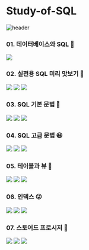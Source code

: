 # Study-of-SQL
![header](https://capsule-render.vercel.app/api?type=wave&color=80C2EE&height=300&section=header&text=STUDY%20OF%20SQL&fontSize=90)

### 01. 데이터베이스와 SQL 🧐  
<a href="https://velog.io/@kimminseo9/SQL-01-1-%EB%8D%B0%EC%9D%B4%ED%84%B0%EB%B2%A0%EC%9D%B4%EC%8A%A4-%EC%95%8C%EC%95%84%EB%B3%B4%EA%B8%B0"><img src="https://img.shields.io/badge/01. 데이터베이스 알아보기-0085CA?style=flat-square&logo=velog&logoColor=white"/></a>

### 02. 실전용 SQL 미리 맛보기 🙂
<a href="https://velog.io/@kimminseo9/SQL-02-1-%EB%8D%B0%EC%9D%B4%ED%84%B0%EB%B2%A0%EC%9D%B4%EC%8A%A4-%EB%AA%A8%EB%8D%B8%EB%A7%81"><img src="https://img.shields.io/badge/01. 데이터베이스 모델링-0085CA?style=flat-square&logo=velog&logoColor=white"/></a>
<a href="https://velog.io/@kimminseo9/SQL-02-2-%EB%8D%B0%EC%9D%B4%ED%84%B0%EB%B2%A0%EC%9D%B4%EC%8A%A4-%EC%8B%9C%EC%9E%91%EB%B6%80%ED%84%B0-%EB%81%9D%EA%B9%8C%EC%A7%80"><img src="https://img.shields.io/badge/02. 데이터베이스 시작부터 끝까지-0085CA?style=flat-square&logo=velog&logoColor=white"/></a>
<a href="https://velog.io/@kimminseo9/SQL-02-3-%EB%8D%B0%EC%9D%B4%ED%84%B0%EB%B2%A0%EC%9D%B4%EC%8A%A4-%EA%B0%9C%EC%B2%B4"><img src="https://img.shields.io/badge/03. 데이터베이스 개체-0085CA?style=flat-square&logo=velog&logoColor=white"/></a>    
    
### 03. SQL 기본 문법 🥸
<a href="https://velog.io/@kimminseo9/SQL-03-1-SELECT-FROM-WHERE"><img src="https://img.shields.io/badge/01. SELECT ~ FROM ~ WHERE-0085CA?style=flat-square&logo=velog&logoColor=white"/></a> 
<a href="https://velog.io/@kimminseo9/SQL-03-2-%EC%A2%80-%EB%8D%94-%EA%B9%8A%EA%B2%8C-%EC%95%8C%EC%95%84%EB%B3%B4%EB%8A%94-SELECT-%EB%AC%B8"><img src="https://img.shields.io/badge/02. 좀 더 깊게 알아보는 SELECT 문-0085CA?style=flat-square&logo=velog&logoColor=white"/></a> 
<a href="https://velog.io/@kimminseo9/SQL-03-3-%EB%8D%B0%EC%9D%B4%ED%84%B0-%EB%B3%80%EA%B2%BD%EC%9D%84-%EC%9C%84%ED%95%9C-SQL-%EB%AC%B8"><img src="https://img.shields.io/badge/03. 데이터 변경을 위한 SQL 문-0085CA?style=flat-square&logo=velog&logoColor=white"/></a> 
    
### 04. SQL 고급 문법 😆
<a href="https://velog.io/@kimminseo9/SQL-04-1-MySQL%EC%9D%98-%EB%8D%B0%EC%9D%B4%ED%84%B0-%ED%98%95%EC%8B%9D"><img src="https://img.shields.io/badge/01. MySQL의 데이터 형식-0085CA?style=flat-square&logo=velog&logoColor=white"/></a> 
<a href="https://velog.io/@kimminseo9/SQL-04-2-%EB%91%90-%ED%85%8C%EC%9D%B4%EB%B8%94%EC%9D%84-%EB%AC%B6%EB%8A%94-%EC%A1%B0%EC%9D%B8"><img src="https://img.shields.io/badge/02. 두 테이블을 묶는 조인-0085CA?style=flat-square&logo=velog&logoColor=white"/></a> 
<a href="https://velog.io/@kimminseo9/SQL-04-3-SQL-%ED%94%84%EB%A1%9C%EA%B7%B8%EB%9E%98%EB%B0%8D"><img src="https://img.shields.io/badge/03. SQL 프로그래밍-0085CA?style=flat-square&logo=velog&logoColor=white"/></a> 

### 05. 테이블과 뷰 🤩
<a href="https://velog.io/@kimminseo9/SQL-05-1-SQL-%ED%85%8C%EC%9D%B4%EB%B8%94-%EB%A7%8C%EB%93%A4%EA%B8%B0"><img src="https://img.shields.io/badge/01. SQL 테이블 만들기-0085CA?style=flat-square&logo=velog&logoColor=white"/></a> 
<a href="https://velog.io/@kimminseo9/SQL-05-2-%EC%A0%9C%EC%95%BD%EC%A1%B0%EA%B1%B4%EC%9C%BC%EB%A1%9C-%ED%85%8C%EC%9D%B4%EB%B8%94%EC%9D%84-%EA%B2%AC%EA%B3%A0%ED%95%98%EA%B2%8C"><img src="https://img.shields.io/badge/02. 제약조건으로 테이블을 견고하게-0085CA?style=flat-square&logo=velog&logoColor=white"/></a>
<a href="https://velog.io/@kimminseo9/SQL-05-3-%EA%B0%80%EC%83%81%EC%9D%98-%ED%85%8C%EC%9D%B4%EB%B8%94-%EB%B7%B0"><img src="https://img.shields.io/badge/03. 가상의 테이블: 뷰-0085CA?style=flat-square&logo=velog&logoColor=white"/></a>

### 06. 인덱스 😜
<a href="https://velog.io/@kimminseo9/SQL-06-1-%EC%9D%B8%EB%8D%B1%EC%8A%A4-%EA%B0%9C%EB%85%90%EC%9D%84-%ED%8C%8C%EC%95%85%ED%95%98%EC%9E%90"><img src="https://img.shields.io/badge/01. 인덱스 개념을 파악하자-0085CA?style=flat-square&logo=velog&logoColor=white"/></a> 
<a href="https://velog.io/@kimminseo9/SQL-06-2-%EC%9D%B8%EB%8D%B1%EC%8A%A4%EC%9D%98-%EB%82%B4%EB%B6%80-%EC%9E%91%EB%8F%99"><img src="https://img.shields.io/badge/02. 인덱스의 내부 작동-0085CA?style=flat-square&logo=velog&logoColor=white"/></a> 
<a href="https://velog.io/@kimminseo9/SQL-06-3-%EC%9D%B8%EB%8D%B1%EC%8A%A4%EC%9D%98-%EC%8B%A4%EC%A0%9C-%EC%82%AC%EC%9A%A9"><img src="https://img.shields.io/badge/03. 인덱스의 실제 사용-0085CA?style=flat-square&logo=velog&logoColor=white"/></a> 
     
### 07. 스토어드 프로시저 🥰
<a href="https://velog.io/@kimminseo9/SQL-07-1-%EC%8A%A4%ED%86%A0%EC%96%B4%EB%93%9C-%ED%94%84%EB%A1%9C%EC%8B%9C%EC%A0%80-%EC%82%AC%EC%9A%A9-%EB%B0%A9%EB%B2%95"><img src="https://img.shields.io/badge/01. 스토어드 프로시저 사용 방법-0085CA?style=flat-square&logo=velog&logoColor=white"/></a> 
<a href="https://velog.io/@kimminseo9/SQL-07-2-%EC%8A%A4%ED%86%A0%EC%96%B4%EB%93%9C-%ED%95%A8%EC%88%98%EC%99%80-%EC%BB%A4%EC%84%9C#%EF%B8%8F-%EC%BB%A4%EC%84%9C%EB%A1%9C-%ED%95%9C-%ED%96%89%EC%94%A9-%EC%B2%98%EB%A6%AC%ED%95%98%EA%B8%B0"><img src="https://img.shields.io/badge/02. 스토어드 함수와 커서-0085CA?style=flat-square&logo=velog&logoColor=white"/></a>
<a href="https://velog.io/@kimminseo9/SQL-07-3-%EC%9E%90%EB%8F%99-%EC%8B%A4%ED%96%89%EB%90%98%EB%8A%94-%ED%8A%B8%EB%A6%AC%EA%B1%B0"><img src="https://img.shields.io/badge/03. 자동 실행되는 트리거-0085CA?style=flat-square&logo=velog&logoColor=white"/></a> 
